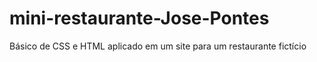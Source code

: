 # mini-restaurante-Jose-Pontes
Básico de CSS e HTML aplicado em um site para um restaurante fictício
